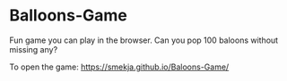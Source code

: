 # Balloons-Game
Fun game you can play in the browser. Can you pop 100 baloons without missing any?

To open the game: https://smekja.github.io/Baloons-Game/
